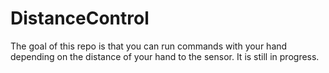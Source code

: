 # DistanceControl

The goal of this repo is that you can run commands with your hand depending on the distance of your hand to the sensor.
It is still in progress.
